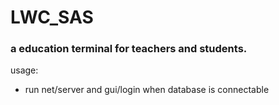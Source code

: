 # LWC_SAS
### a education terminal for teachers and students.
usage:
- run net/server and gui/login when database is connectable
